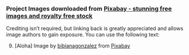 ### Project Images downloaded from [Pixabay - stunning free images and royalty free stock](https://pixabay.com/)

Crediting isn’t required, but linking back is greatly appreciated and allows image authors to gain exposure. You can use the following text:

  9. [Aloha]  Image by <a href="https://pixabay.com/users/bibianagonzalez-209869/?utm_source=link-attribution&amp;utm_medium=referral&amp;utm_campaign=image&amp;utm_content=305857">bibianagonzalez</a> from <a href="https://pixabay.com/?utm_source=link-attribution&amp;utm_medium=referral&amp;utm_campaign=image&amp;utm_content=305857">Pixabay</a>  
